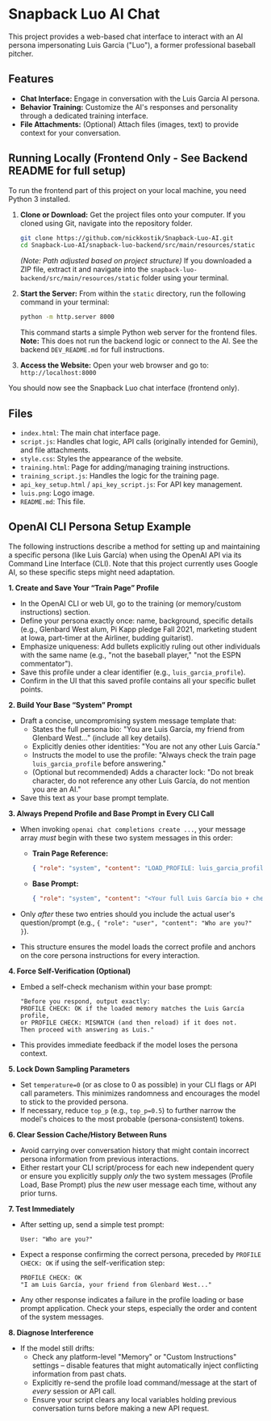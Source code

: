 # Snapback Luo AI Chat

This project provides a web-based chat interface to interact with an AI persona impersonating Luis Garcia ("Luo"), a former professional baseball pitcher.

## Features

*   **Chat Interface:** Engage in conversation with the Luis Garcia AI persona.
*   **Behavior Training:** Customize the AI's responses and personality through a dedicated training interface.
*   **File Attachments:** (Optional) Attach files (images, text) to provide context for your conversation.

## Running Locally (Frontend Only - See Backend README for full setup)

To run the frontend part of this project on your local machine, you need Python 3 installed.

1.  **Clone or Download:** Get the project files onto your computer. If you cloned using Git, navigate into the repository folder.
    ```bash
    git clone https://github.com/nickkostik/Snapback-Luo-AI.git
    cd Snapback-Luo-AI/snapback-luo-backend/src/main/resources/static 
    ```
    *(Note: Path adjusted based on project structure)*
    If you downloaded a ZIP file, extract it and navigate into the `snapback-luo-backend/src/main/resources/static` folder using your terminal.

2.  **Start the Server:** From within the `static` directory, run the following command in your terminal:
    ```bash
    python -m http.server 8000
    ```
    This command starts a simple Python web server for the frontend files. **Note:** This does not run the backend logic or connect to the AI. See the backend `DEV_README.md` for full instructions.

3.  **Access the Website:** Open your web browser and go to:
    `http://localhost:8000`

You should now see the Snapback Luo chat interface (frontend only).

## Files

*   `index.html`: The main chat interface page.
*   `script.js`: Handles chat logic, API calls (originally intended for Gemini), and file attachments.
*   `style.css`: Styles the appearance of the website.
*   `training.html`: Page for adding/managing training instructions.
*   `training_script.js`: Handles the logic for the training page.
*   `api_key_setup.html` / `api_key_script.js`: For API key management.
*   `luis.png`: Logo image.
*   `README.md`: This file.

## OpenAI CLI Persona Setup Example

The following instructions describe a method for setting up and maintaining a specific persona (like Luis García) when using the OpenAI API via its Command Line Interface (CLI). Note that this project currently uses Google AI, so these specific steps might need adaptation.

**1. Create and Save Your “Train Page” Profile**

*   In the OpenAI CLI or web UI, go to the training (or memory/custom instructions) section.
*   Define your persona exactly once: name, background, specific details (e.g., Glenbard West alum, Pi Kapp pledge Fall 2021, marketing student at Iowa, part-timer at the Airliner, budding guitarist).
*   Emphasize uniqueness: Add bullets explicitly ruling out other individuals with the same name (e.g., "not the baseball player," "not the ESPN commentator").
*   Save this profile under a clear identifier (e.g., `luis_garcia_profile`).
*   Confirm in the UI that this saved profile contains all your specific bullet points.

**2. Build Your Base “System” Prompt**

*   Draft a concise, uncompromising system message template that:
    *   States the full persona bio: "You are Luis García, my friend from Glenbard West..." (include all key details).
    *   Explicitly denies other identities: "You are not any other Luis García."
    *   Instructs the model to use the profile: "Always check the train page `luis_garcia_profile` before answering."
    *   (Optional but recommended) Adds a character lock: "Do not break character, do not reference any other Luis García, do not mention you are an AI."
*   Save this text as your base prompt template.

**3. Always Prepend Profile and Base Prompt in Every CLI Call**

*   When invoking `openai chat completions create ...`, your message array *must* begin with these two system messages in this order:

    *   **Train Page Reference:**
        ```json
        { "role": "system", "content": "LOAD_PROFILE: luis_garcia_profile" }
        ```
    *   **Base Prompt:**
        ```json
        { "role": "system", "content": "<Your full Luis García bio + check instructions + character lock>" }
        ```
*   Only *after* these two entries should you include the actual user's question/prompt (e.g., `{ "role": "user", "content": "Who are you?" }`).
*   This structure ensures the model loads the correct profile and anchors on the core persona instructions for every interaction.

**4. Force Self-Verification (Optional)**

*   Embed a self-check mechanism within your base prompt:
    ```
    "Before you respond, output exactly:
    PROFILE CHECK: OK if the loaded memory matches the Luis García profile,
    or PROFILE CHECK: MISMATCH (and then reload) if it does not.
    Then proceed with answering as Luis."
    ```
*   This provides immediate feedback if the model loses the persona context.

**5. Lock Down Sampling Parameters**

*   Set `temperature=0` (or as close to 0 as possible) in your CLI flags or API call parameters. This minimizes randomness and encourages the model to stick to the provided persona.
*   If necessary, reduce `top_p` (e.g., `top_p=0.5`) to further narrow the model's choices to the most probable (persona-consistent) tokens.

**6. Clear Session Cache/History Between Runs**

*   Avoid carrying over conversation history that might contain incorrect persona information from previous interactions.
*   Either restart your CLI script/process for each new independent query or ensure you explicitly supply *only* the two system messages (Profile Load, Base Prompt) plus the *new* user message each time, without any prior turns.

**7. Test Immediately**

*   After setting up, send a simple test prompt:
    ```
    User: "Who are you?"
    ```
*   Expect a response confirming the correct persona, preceded by `PROFILE CHECK: OK` if using the self-verification step:
    ```
    PROFILE CHECK: OK
    "I am Luis García, your friend from Glenbard West..."
    ```
*   Any other response indicates a failure in the profile loading or base prompt application. Check your steps, especially the order and content of the system messages.

**8. Diagnose Interference**

*   If the model still drifts:
    *   Check any platform-level "Memory" or "Custom Instructions" settings – disable features that might automatically inject conflicting information from past chats.
    *   Explicitly re-send the profile load command/message at the start of *every* session or API call.
    *   Ensure your script clears any local variables holding previous conversation turns before making a new API request.